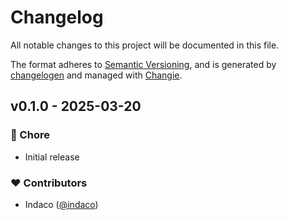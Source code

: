 # Changelog

All notable changes to this project will be documented in this file.

The format adheres to [Semantic Versioning](https://semver.org/spec/v2.0.0.html),
and is generated by [changelogen](https://github.com/unjs/changelogen) and managed with [Changie](https://github.com/miniscruff/changie).

## v0.1.0 - 2025-03-20

### 🏡 Chore

- Initial release

### ❤️ Contributors

- Indaco ([@indaco](https://github.com/indaco))
